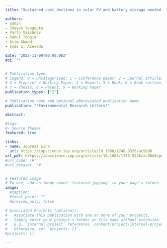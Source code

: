 ```yaml
---
title: "Sustained cost declines in solar PV and battery storage needed to eliminate coal generation in India" 

authors:
- admin
- Shayak Sengupta
- Parth Vaishnav 
- Rahul Tongia
- Asim Ahmed
- Inês L. Azevedo

date: "2022-11-09T00:00:00Z"
doi: ""


# Publication type.
# Legend: 0 = Uncategorized; 1 = Conference paper; 2 = Journal article;
# 3 = Preprint / Working Paper; 4 = Report; 5 = Book; 6 = Book section;
# 7 = Thesis; 8 = Patent; 9 = Working Paper
publication_types: ["2"]

# Publication name and optional abbreviated publication name.
publication: "*Environmental Research Letters*"

abstract: 

#tags:
#- Source Themes
featured: true

links:
- name: Journal Link
  url: https://iopscience.iop.org/article/10.1088/1748-9326/ac98d8
url_pdf: https://iopscience.iop.org/article/10.1088/1748-9326/ac98d8/pdf
#url_code: '#'
#url_dataset: '#'


# Featured image
# To use, add an image named `featured.jpg/png` to your page's folder. 
image:
  #caption: ''
  #focal_point: ""
  #preview_only: false

# Associated Projects (optional).
#   Associate this publication with one or more of your projects.
#   Simply enter your project's folder or file name without extension.
#   E.g. `internal-project` references `content/project/internal-project/index.md`.
#   Otherwise, set `projects: []`.
#projects: []

---
```



